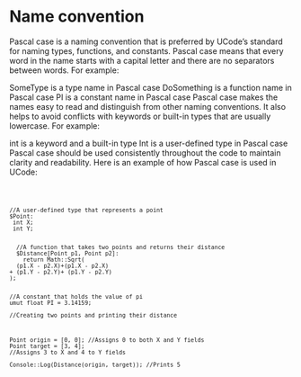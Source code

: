 # Name convention
Pascal case is a naming convention that is preferred by UCode’s standard for naming types, functions, and constants. Pascal case means that every word in the name starts with a capital letter and there are no separators between words. For example:

SomeType is a type name in Pascal case
DoSomething is a function name in Pascal case
PI is a constant name in Pascal case
Pascal case makes the names easy to read and distinguish from other naming conventions. It also helps to avoid conflicts with keywords or built-in types that are usually lowercase. For example:

int is a keyword and a built-in type
Int is a user-defined type in Pascal case
Pascal case should be used consistently throughout the code to maintain clarity and readability. Here is an example of how Pascal case is used in UCode:

<code>

    //A user-defined type that represents a point
    $Point: 
     int X;
     int Y;


      //A function that takes two points and returns their distance
      $Distance[Point p1, Point p2]:
        return Math::Sqrt(
      (p1.X - p2.X)+(p1.X - p2.X) 
    + (p1.Y - p2.Y)+ (p1.Y - p2.Y)
    );


    //A constant that holds the value of pi
    umut float PI = 3.14159;

    //Creating two points and printing their distance



    Point origin = [0, 0]; //Assigns 0 to both X and Y fields
    Point target = [3, 4]; 
    //Assigns 3 to X and 4 to Y fields

    Console::Log(Distance(origin, target)); //Prints 5

</code>